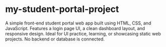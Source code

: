# my-student-portal-project
A simple front-end student portal web app built using HTML, CSS, and JavaScript. Features a login page UI, a clean dashboard layout, and responsive design. Ideal for UI practice, learning, or showcasing static web projects. No backend or database is connected.
